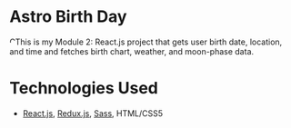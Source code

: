 # Astro Birth Day
<img src="https://media2.giphy.com/media/QWRTFvymri1XABdEFA/giphy.gif?cid=ecf05e472037bj7a9gpg7n224w7akcmln4nroyjo99npve7k&ep=v1_stickers_search&rid=giphy.gif"
alt="Cat moving in space gif" style="float:left" width=10em> This is my Module 2: React.js project that gets user birth date, location, and time and fetches birth chart, weather, and moon-phase data.

# Technologies Used
- [React.js](https://react.dev/), [Redux.js](https://redux.js.org/), [Sass](https://sass-lang.com/), HTML/CSS5